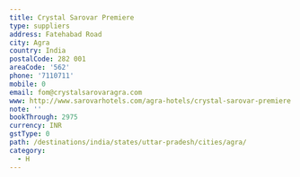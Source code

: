 ```yaml
---
title: Crystal Sarovar Premiere
type: suppliers
address: Fatehabad Road
city: Agra
country: India
postalCode: 282 001
areaCode: '562'
phone: '7110711'
mobile: 0
email: fom@crystalsarovaragra.com
www: http://www.sarovarhotels.com/agra-hotels/crystal-sarovar-premiere
note: ''
bookThrough: 2975
currency: INR
gstType: 0
path: /destinations/india/states/uttar-pradesh/cities/agra/
category:
  - H
---
```


